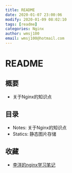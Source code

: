 ```yaml
---
title: README
date: 2020-01-07 23:00:06
modify: 2020-01-09 08:02:10
tags: [readme]
categories: Nginx
author: wmsj100
email: wmsj100@hotmail.com
---
```


# README

## 概要

- 关于Nginx的知识点

## 目录

- Notes: 关于Nginx的知识点
- Statics: 静态图片存储

## 收藏

- [李洋的nginx学习笔记](https://www.cnblogs.com/Forever-x/p/10934998.html)
